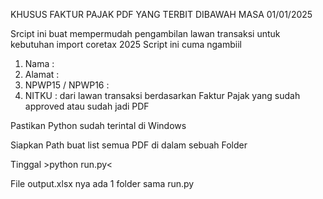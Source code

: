 KHUSUS FAKTUR PAJAK PDF YANG TERBIT DIBAWAH MASA 01/01/2025

Srcipt ini buat mempermudah pengambilan lawan transaksi untuk kebutuhan import coretax 2025
Script ini cuma ngambiil

1. Nama :
2. Alamat :
3. NPWP15 / NPWP16 :
4. NITKU :
dari lawan transaksi berdasarkan Faktur Pajak yang sudah approved atau sudah jadi PDF

Pastikan Python sudah terintal di Windows

Siapkan Path buat list semua PDF di dalam sebuah Folder

Tinggal >python run.py<

File output.xlsx nya ada 1 folder sama run.py
